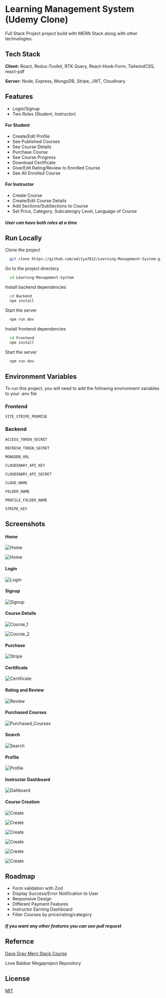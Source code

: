 
# Learning Management System (Udemy Clone)

Full Stack Project project build with MERN Stack along with other technologies.


## Tech Stack

**Client:** React, Redux-Toolkit, RTK Query, React-Hook-Form, TailwindCSS, react-pdf

**Server:** Node, Express, MongoDB, Stripe, JWT, Cloudinary


## Features


- Login/Signup
- Two Roles (Student, Instructor)

#### For Student
- Create/Edit Profile
- See Published Courses
- See Course Details
- Purchase Course
- See Course Progress
- Download Certificate
- Give/Edit Rating/Review to Enrolled Course
- See All Enrolled Course

#### For Instructor
- Create Course 
- Create/Edit Course Details 
- Add Sections/SubSections to Course
- Set Price, Category, Subcateogry Level, Language of Course

##### User can have both roles at a time


## Run Locally

Clone the project

```bash
  git clone https://github.com/aditya7812/Learning-Management-System.git
```

Go to the project directory

```bash
  cd Learning-Management-System
```

Install backend dependencies

```bash
  cd Backend
  npm install
```

Start the server

```bash
  npm run dev
```

Install frontend dependencies

```bash
  cd Frontend
  npm install
```

Start the server

```bash
  npm run dev
```


## Environment Variables

To run this project, you will need to add the following environment variables to your .env file
### Frontend

`VITE_STRIPE_PROMISE`

### Backend

`ACCESS_TOKEN_SECRET`

`REFRESH_TOKEN_SECRET`

`MONGODB_URL`

`CLOUDINARY_API_KEY`

`CLOUDINARY_API_SECRET`

`CLOUD_NAME`

`FOLDER_NAME`

`PROFILE_FOLDER_NAME`

`STRIPE_KEY`



## Screenshots

#### Home

![Home](./Screenshots/1.png)

![Home](./Screenshots/2.png?raw=true)

#### Login 

![Login](./Screenshots/3.png?raw=true)

#### Signup

![Signup](./Screenshots/4.png?raw=true)

#### Course Details

![Course_1](./Screenshots/5.png?raw=true)

![Course_2](./Screenshots/6.png?raw=true)

#### Purchase

![Stripe](./Screenshots/7.png?raw=true)

#### Certificate

![Certificate](./Screenshots/8.png?raw=true)

#### Rating and Review

![Review](./Screenshots/9.png?raw=true)

#### Purchased Courses

![Purchased_Courses](./Screenshots/10.png?raw=true)

#### Search

![Search](./Screenshots/11.png?raw=true)

#### Profile 

![Profile](./Screenshots/12.png?raw=true)

#### Instructor Dashboard

![Dahboard](./Screenshots/13.png?raw=true)

#### Course Creation

![Create](./Screenshots/14.png?raw=true)

![Create](./Screenshots/15.png?raw=true)

![Create](./Screenshots/16.png?raw=true)

![Create](./Screenshots/17.png?raw=true)

![Create](./Screenshots/18.png?raw=true)

![Create](./Screenshots/19.png?raw=true)


## Roadmap

- Form validation with Zod
- Display Success/Error Notification to User
- Responsive Design
- Different Payment Features
- Instructor Earning Dashboard
- Filter Courses by price/rating/category

##### If you want any other features you can use pull request


## Refernce
[Dave Gray Mern Stack Course](https://github.com/gitdagray/mern_stack_course)

Love Babbar Megaproject Repository





## License

[MIT](https://choosealicense.com/licenses/mit/)

